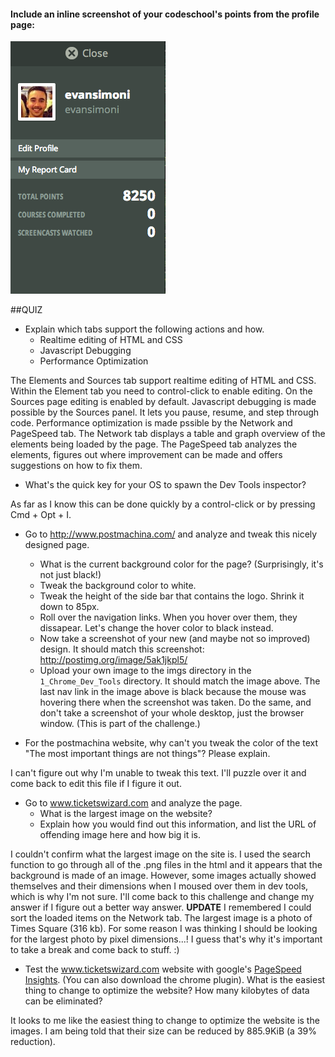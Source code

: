 #### Include an inline screenshot of your codeschool's points from the profile page:

![Code School points screenshot](imgs/codeschoolpoints.png)

<!-- Modify the Markdown to include your answers. Don't delete the questions! -->

##QUIZ
* Explain which tabs support the following actions and how.
  * Realtime editing of HTML and CSS 
  * Javascript Debugging
  * Performance Optimization 

The Elements and Sources tab support realtime editing of HTML and CSS. Within the Element tab you need to control-click to enable editing. On the Sources page editing is enabled by default. Javascript debugging is made possible by the Sources panel. It lets you pause, resume, and step through code. Performance optimization is made pssible by the Network and PageSpeed tab. The Network tab displays a table and graph overview of the elements being loaded by the page. The PageSpeed tab analyzes the elements, figures out where improvement can be made and offers suggestions on how to fix them.

* What's the quick key for your OS to spawn the Dev Tools inspector?

As far as I know this can be done quickly by a control-click or by pressing Cmd + Opt + I.

* Go to http://www.postmachina.com/ and analyze and tweak this nicely designed page.
  * What is the current background color for the page?  (Surprisingly, it's not just black!)
  * Tweak the background color to white.
  * Tweak the height of the side bar that contains the logo.  Shrink it down to 85px.
  * Roll over the navigation links.  When you hover over them, they dissapear.  Let's change the hover color to black instead.
  * Now take a screenshot of your new (and maybe not so improved) design.  It should match this screenshot: http://postimg.org/image/5ak1jkpl5/
  * Upload your own image to the imgs directory in the `1_Chrome_Dev_Tools` directory.  It should match the image above. The last nav link in the image above is black because the mouse was hovering there when the screenshot was taken. Do the same, and don't take a screenshot of your whole desktop, just the browser window. (This is part of the challenge.)

* For the postmachina website, why can't you tweak the color of the text "The most important things are not things"?  Please explain.

I can't figure out why I'm unable to tweak this text. I'll puzzle over it and come back to edit this file if I figure it out.

* Go to www.ticketswizard.com and analyze the page.  
  * What is the largest image on the website? 
  * Explain how you would find out this information, and list the URL of offending image here and how big it is.

I couldn't confirm what the largest image on the site is. I used the search function to go through all of the .png files in the html and it appears that the background is made of an image. However, some images actually showed themselves and their dimensions when I moused over them in dev tools, which is why I'm not sure. I'll come back to this challenge and change my answer if I figure out a better way answer. **UPDATE** I remembered I could sort the loaded items on the Network tab. The largest image is a photo of Times Square (316 kb). For some reason I was thinking I should be looking for the largest photo by pixel dimensions...! I guess that's why it's important to take a break and come back to stuff. :)

* Test the www.ticketswizard.com website with google's [PageSpeed Insights](http://www.ticketswizard.com/).  (You can also download the chrome plugin).  What is the easiest thing to change to optimize the website?  How many kilobytes of data can be eliminated?

It looks to me like the easiest thing to change to optimize the website is the images. I am being told that their size can be reduced by 885.9KiB (a 39% reduction).



